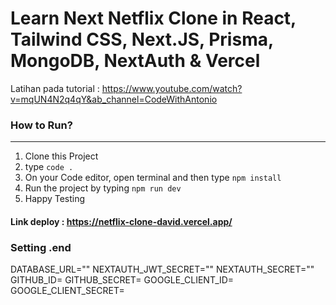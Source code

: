 # Learn Next Netflix Clone in React, Tailwind CSS, Next.JS, Prisma, MongoDB, NextAuth & Vercel

Latihan pada tutorial : https://www.youtube.com/watch?v=mqUN4N2q4qY&ab_channel=CodeWithAntonio

### How to Run?

---

1. Clone this Project
2. type `code .`
3. On your Code editor, open terminal and then type `npm install`
4. Run the project by typing `npm run dev`
5. Happy Testing

#### Link deploy : https://netflix-clone-david.vercel.app/

### Setting .end
DATABASE_URL=""
NEXTAUTH_JWT_SECRET=""
NEXTAUTH_SECRET=""
GITHUB_ID=
GITHUB_SECRET=
GOOGLE_CLIENT_ID=
GOOGLE_CLIENT_SECRET=
